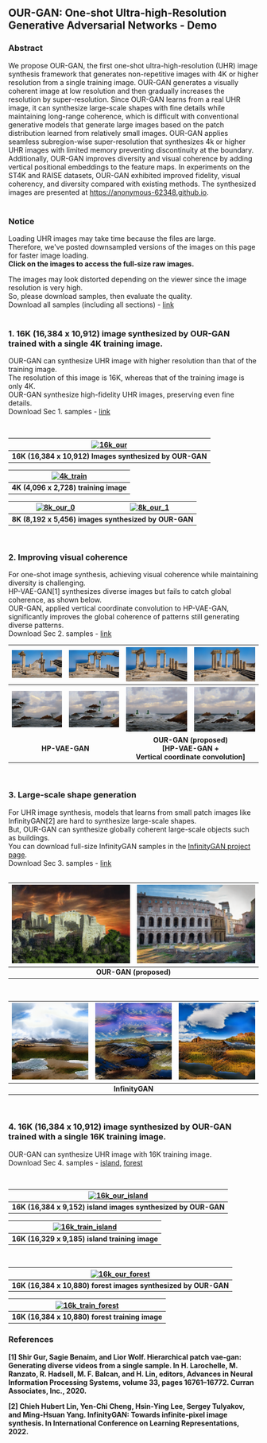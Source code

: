 ## OUR-GAN: One-shot Ultra-high-Resolution Generative Adversarial Networks - Demo

### Abstract
We propose OUR-GAN, the first one-shot ultra-high-resolution (UHR) image synthesis framework that generates non-repetitive images with 4K or higher resolution from a single training image. OUR-GAN generates a visually coherent image at low resolution and then gradually increases the resolution by super-resolution. Since OUR-GAN learns from a real UHR image, it can synthesize large-scale shapes with fine details while maintaining long-range coherence, which is difficult with conventional generative models that generate large images based on the patch distribution learned from relatively small images. OUR-GAN applies seamless subregion-wise super-resolution that synthesizes 4k or higher UHR images with limited memory preventing discontinuity at the boundary. Additionally, OUR-GAN improves diversity and visual coherence by adding vertical positional embeddings to the feature maps. In experiments on the ST4K and RAISE datasets, OUR-GAN exhibited improved fidelity, visual coherency, and diversity compared with existing methods. The synthesized images are presented at https://anonymous-62348.github.io.
<br>
<br>


### Notice
Loading UHR images may take time because the files are large. \
Therefore, we've posted downsampled versions of the images on this page for faster image loading. \
**Click on the images to access the full-size raw images.** 

The images may look distorted depending on the viewer since the image resolution is very high. \
So, please download samples, then evaluate the quality. \
Download all samples (including all sections) - [link](https://drive.google.com/drive/folders/1dolQ7Go4IJmPgkTbhSZ20GWk53INSKR5?usp=sharing)\
<br>

### 1. 16K (16,384 x 10,912) image synthesized by OUR-GAN trained with a single 4K training image.
OUR-GAN can synthesize UHR image with higher resolution than that of the training image. \
The resolution of this image is 16K, whereas that of the training image is only 4K. \
OUR-GAN synthesize high-fidelity UHR images, preserving even fine details. \
Download Sec 1. samples - [link](https://drive.google.com/drive/folders/1gjs8TEqrjyv4cWRUaIkXRk21EirzK8cO?usp=sharing)

<br>


<table>
<thead>
  <tr>
    <th><a href="https://drive.google.com/file/d/1KnUvKsokhtQTjrsukftC9rcJ8BIDfuN6/view?usp=sharing" target="_blank"><img src="/assets/images/downsampled/16k_stonehenge_downsampled.png" alt="16k_our"></a></th>
  </tr>
</thead>
<tbody>
 <tr>
    <td><div align=center><b>16K (16,384 x 10,912) Images synthesized by OUR-GAN</b></div></td>
 </tr>
</tbody>
</table>


<table>
<thead>
  <tr>
    <th><a href="https://drive.google.com/file/d/1s1GiUl2gQnySx9iCVr2HAKPJzovs-eAI/view?usp=sharing" target="_blank"><img src="/assets/images/downsampled/4k_gt_stonehenge_downsampled.png" alt="4k_train"></a></th>
  </tr>
</thead>
<tbody>
 <tr>
    <td><div align=center><b>4K (4,096 x 2,728) training image</b></div></td>
 </tr>
</tbody>
</table>



<table>
<thead>
  <tr>
    <th><a href="https://drive.google.com/file/d/1OjRdTokqMlMkP4QptHvC9c47rj2w9JXb/view?usp=sharing" target="_blank"><img src="/assets/images/downsampled/8k_stonehenge_0_downsampled.png" alt="8k_our_0"></a></th>
    <th><a href="https://drive.google.com/file/d/1locTavVIL-gzAC5HRXuSIekqxnDeiO6z/view?usp=sharing" target="_blank"><img src="/assets/images/downsampled/8k_stonehenge_1_downsampled.png" alt="8k_our_1"></a></th>

  </tr>
</thead>
<tbody>
 <tr>
    <td colspan="2"><div align=center><b>8K (8,192 x 5,456) images synthesized by OUR-GAN</b></div></td>
 </tr>
</tbody>
</table>

<br>


### 2. Improving visual coherence
For one-shot image synthesis, achieving visual coherence while maintaining diversity is challenging. \
HP-VAE-GAN[1] synthesizes diverse images but fails to catch global coherence, as shown below. \
OUR-GAN, applied vertical coordinate convolution to HP-VAE-GAN, significantly improves the global coherence of patterns still generating diverse patterns.\
Download Sec 2. samples - [link](https://drive.google.com/drive/folders/1fKEny60i508IzPfD_ad6LOY6Qbc_nOtF?usp=sharing)
<br>

<table>
<thead>
  <tr>
    <th><a href="https://drive.google.com/file/d/10GEWIesF0H_Dt3XDO7bmtErdAGq-nQCF/view?usp=sharing" target="_blank"><img src="assets/images/coherence/hp-vae-gan/1K_0_0.png" alt="coherence_hp_0_0"></a></th>
    <th><a href="https://drive.google.com/file/d/17xryGUAxk09uKfucEaX6OyeNYIKMZw8C/view?usp=sharing" target="_blank"><img src="assets/images/coherence/hp-vae-gan/1K_0_1.png" alt="coherence_hp_0_1"></a></th>
    <th><a href="https://drive.google.com/file/d/1by3AH8Nw3yxwb5rj0hAqiolEl7KoZlEY/view?usp=sharing" target="_blank"><img src="assets/images/coherence/our-gan/1K_0_0.png" alt="coherence_our_0_0"></a></th>
    <th><a href="https://drive.google.com/file/d/1OkcvaJhA-IwbnZwLk5Hp0I2kurb4ggcj/view?usp=sharing" target="_blank"><img src="assets/images/coherence/our-gan/1K_0_1.png" alt="coherence_our_0_1"></a></th>
   

 </tr>
</thead>
<tbody>
 <tr>
    <th><a href="https://drive.google.com/file/d/10UBBH9TJ-ZGcypkFggHXpITVOvBoPzE3/view?usp=sharing" target="_blank"><img src="assets/images/coherence/hp-vae-gan/1K_1_0.png" alt="coherence_hp_1_0"></a></th>
    <th><a href="https://drive.google.com/file/d/1Reb5MZF3Vm9seVGV_8wW0e3jkH2TS8P3/view?usp=sharing" target="_blank"><img src="assets/images/coherence/hp-vae-gan/1K_1_1.png" alt="coherence_hp_1_1"></a></th>
    <th><a href="https://drive.google.com/file/d/1ThvvpuyirB-ATfjSDerRzxheR3pL7Tr0/view?usp=sharing" target="_blank"><img src="assets/images/coherence/our-gan/1K_1_0.png" alt="coherence_our_1_0"></a></th>
    <th><a href="https://drive.google.com/file/d/1uUzcJcrrRWacpvXV03rRmqZjGrZkE5tK/view?usp=sharing" target="_blank"><img src="assets/images/coherence/our-gan/1K_1_1.png" alt="coherence_our_1_1"></a></th>
 </tr>
 <tr>
    <td colspan="2"><div align=center><b>HP-VAE-GAN</b></div></td>
    <td colspan="2"><div align=center><b>OUR-GAN (proposed) <br> [HP-VAE-GAN + <br> Vertical coordinate convolution] </b></div></td>
 </tr>
</tbody>
</table>



<br>

### 3. Large-scale shape generation 

For UHR image synthesis, models that learns from small patch images like InfinityGAN[2] are hard to synthesize large-scale shapes.\
But, OUR-GAN can synthesize globally coherent large-scale objects such as buildings.\
You can download full-size InfinityGAN samples in the [InfinityGAN project page](https://hubert0527.github.io/infinityGAN/).\
Download Sec 3. samples - [link](https://drive.google.com/drive/folders/1pgyolhbutsw3fpeeG73O5ynRUZIGIgia?usp=sharing)\
<br>


<table>
<thead>
  <tr>
    <th><a href="https://drive.google.com/file/d/1gCqqCaIP_yFMkt5zrreh8smXB-NLlTlQ/view?usp=sharing" target="_blank"><img src="/assets/images/large/our_1k_0.png" alt="large_our_0"></a></th>
    <th><a href="https://drive.google.com/file/d/1rYitkLTsLlINzruv1m_I9565SxOPO6tP/view?usp=sharing" target="_blank"><img src="/assets/images/large/our_1k_1.png" alt="large_our_1"></a></th>
 </tr>
</thead>
<tbody>
  <tr>
    <td colspan="2"><div align=center><b>OUR-GAN (proposed)</b></div></td>
  </tr>
</tbody>
</table>

<br>



<table>
<thead>
  <tr>
    <th><img src="assets/images/large/inf_1k_0.png" alt="large_inf_0"></th>
    <th><img src="assets/images/large/inf_1k_1.png" alt="large_inf_1"></th>
    <th><img src="assets/images/large/inf_1k_2.png" alt="large_inf_2"></th>
 </tr>
</thead>
<tbody>
  <tr>
    <td colspan="3"><div align=center><b>InfinityGAN</b></div></td>
  </tr>
</tbody>
</table>



<br>

### 4. 16K (16,384 x 10,912) image synthesized by OUR-GAN trained with a single 16K training image.
OUR-GAN can synthesize UHR image with 16K training image. \
Download Sec 4. samples - [island](https://drive.google.com/drive/folders/1C46bl3boX6C7ejnESXfSFtIW3eW7DHVE?usp=share_link), [forest](https://drive.google.com/drive/folders/1COCmJ_Rb7JFJZA6CnhmJrLdTmp3cVyhv?usp=share_link)



<br>


<table>
<thead>
  <tr>
    <th><a href="https://drive.google.com/file/d/1M9Vg5MbhA7ieT7MBwVocEJciOwbLjKxi/view?usp=share_link" target="_blank"><img src="/assets/images/downsampled/our_island_16K_1_downsampled.png" alt="16k_our_island"></a></th>
  </tr>
</thead>
<tbody>
 <tr>
    <td><div align=center><b>16K (16,384 x 9,152) island images synthesized by OUR-GAN</b></div></td>
 </tr>
</tbody>
</table>


<table>
<thead>
  <tr>
    <th><a href="https://drive.google.com/file/d/1Dl-Vn00yzv4YCcNzzKgmw_02QyNgqsrI/view?usp=share_link" target="_blank"><img src="/assets/images/downsampled/16K_island_GT_downsampled.png" alt="16k_train_island"></a></th>
  </tr>
</thead>
<tbody>
 <tr>
    <td><div align=center><b>16K (16,329 x 9,185) island training image</b></div></td>
 </tr>
</tbody>
</table>

<br>


<table>
<thead>
  <tr>
    <th><a href="https://drive.google.com/file/d/1MISvmIiM2SAlzpWghHrGcos2NyRwoxES/view?usp=share_link" target="_blank"><img src="/assets/images/downsampled/our_forest_16K_0_downsampled.png" alt="16k_our_forest"></a></th>
  </tr>
</thead>
<tbody>
 <tr>
    <td><div align=center><b>16K (16,384 x 10,880) forest images synthesized by OUR-GAN</b></div></td>
 </tr>
</tbody>
</table>


<table>
<thead>
  <tr>
    <th><a href="https://drive.google.com/file/d/14lJWmP6qo8wBtiwtvBAMcbqJJNvGqitX/view?usp=share_link" target="_blank"><img src="/assets/images/downsampled/16K_forest_GT_downsamled.png" alt="16k_train_forest"></a></th>
  </tr>
</thead>
<tbody>
 <tr>
    <td><div align=center><b>16K (16,384 x 10,880) forest training image</b></div></td>
 </tr>
</tbody>
</table>

### References

<b>[1] Shir Gur, Sagie Benaim, and Lior Wolf. Hierarchical patch vae-gan: Generating diverse videos from a single
sample. In H. Larochelle, M. Ranzato, R. Hadsell, M. F. Balcan, and H. Lin, editors, Advances in Neural
Information Processing Systems, volume 33, pages 16761–16772. Curran Associates, Inc., 2020.
</b>

<b>[2] Chieh Hubert Lin, Yen-Chi Cheng, Hsin-Ying Lee, Sergey Tulyakov, and Ming-Hsuan Yang. InfinityGAN:
Towards infinite-pixel image synthesis. In International Conference on Learning Representations, 2022.
</b>


<!-- <br>

### 4K scenery images synthesized by OUR-GAN
OUR-GAN successfully synthesized high-quality non-repetitive images with visually coherent shapes with fine details.

| [![4K_scenery_0_0](/assets/images/downsampled/11000_0_downsampled.png)](/assets/images/4K/11000_0.png) | [![4K_scenery_0_1](/assets/images/downsampled/11000_17_downsampled.png)](/assets/images/4K/11000_17.png) |
|---|---|
| [![4K_scenery_1_0](/assets/images/downsampled/11015_17_downsampled.png)](/assets/images/4K/11015_17.png) | [![4K_scenery_1_1](/assets/images/downsampled/11015_28_downsampled.png)](/assets/images/4K/11015_28.png) |
| [![4K_scenery_2_0](/assets/images/downsampled/11021_0_downsampled.png)](/assets/images/4K/11021_0.png) | [![4K_scenery_2_1](/assets/images/downsampled/11021_18_downsampled.png)](/assets/images/4K/11021_18.png) |
| [![4K_scenery_3_0](/assets/images/downsampled/11013_44_downsampled.png)](/assets/images/4K/11013_44.png) | [![4K_scenery_3_1](/assets/images/downsampled/11013_46_downsampled.png)](/assets/images/4K/11013_46.png) |

<br>

### 4K texture images synthesized by OUR-GAN
OUR-GAN successfully synthesized high-quality texture images with diverse patterns.

| [![4K_texture_0_0](/assets/images/downsampled/21000_52_downsampled.png)](/assets/images/4K/21000_52.png) | [![4K_texture_0_1](/assets/images/downsampled/21000_66_downsampled.png)](/assets/images/4K/21000_66.png) |
|---|---|
| [![4K_texture_1_0](/assets/images/downsampled/21022_52_downsampled.png)](/assets/images/4K/21022_52.png) | [![4K_texture_1_1](/assets/images/downsampled/21022_83_downsampled.png)](/assets/images/4K/21022_83.png) | -->

<!-- You can use the [editor on GitHub](https://github.com/anonymous-62348/anonymous-62348.github.io/edit/main/README.md) to maintain and preview the content for your website in Markdown files.

Whenever you commit to this repository, GitHub Pages will run [Jekyll](https://jekyllrb.com/) to rebuild the pages in your site, from the content in your Markdown files.

### Markdown

Markdown is a lightweight and easy-to-use syntax for styling your writing. It includes conventions for

```markdown
Syntax highlighted code block

# Header 1
## Header 2
### Header 3

- Bulleted
- List

1. Numbered
2. List

**Bold** and _Italic_ and `Code` text

[Link](url) and ![Image](src)
```

For more details see [Basic writing and formatting syntax](https://docs.github.com/en/github/writing-on-github/getting-started-with-writing-and-formatting-on-github/basic-writing-and-formatting-syntax).

### Jekyll Themes

Your Pages site will use the layout and styles from the Jekyll theme you have selected in your [repository settings](https://github.com/anonymous-62348/anonymous-62348.github.io/settings/pages). The name of this theme is saved in the Jekyll `_config.yml` configuration file.

### Support or Contact

Having trouble with Pages? Check out our [documentation](https://docs.github.com/categories/github-pages-basics/) or [contact support](https://support.github.com/contact) and we’ll help you sort it out.
 -->
